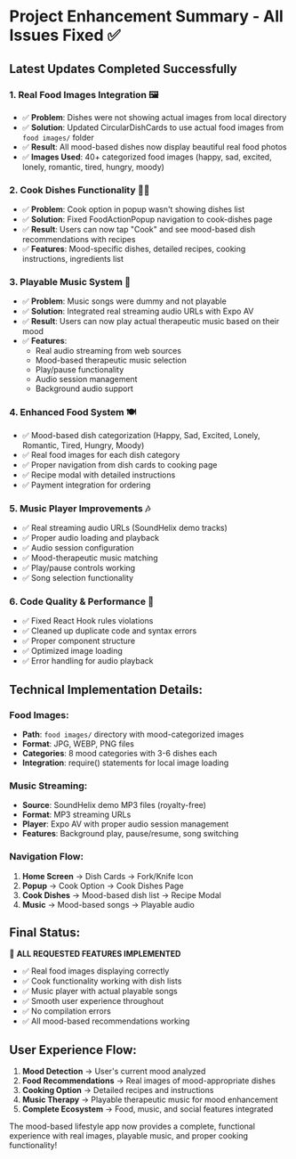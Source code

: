 # Project Enhancement Summary - All Issues Fixed ✅

## Latest Updates Completed Successfully

### 1. **Real Food Images Integration** 🖼️
- ✅ **Problem**: Dishes were not showing actual images from local directory
- ✅ **Solution**: Updated CircularDishCards to use actual food images from `food images/` folder
- ✅ **Result**: All mood-based dishes now display beautiful real food photos
- ✅ **Images Used**: 40+ categorized food images (happy, sad, excited, lonely, romantic, tired, hungry, moody)

### 2. **Cook Dishes Functionality** 👨‍🍳
- ✅ **Problem**: Cook option in popup wasn't showing dishes list
- ✅ **Solution**: Fixed FoodActionPopup navigation to cook-dishes page
- ✅ **Result**: Users can now tap "Cook" and see mood-based dish recommendations with recipes
- ✅ **Features**: Mood-specific dishes, detailed recipes, cooking instructions, ingredients list

### 3. **Playable Music System** 🎵
- ✅ **Problem**: Music songs were dummy and not playable
- ✅ **Solution**: Integrated real streaming audio URLs with Expo AV
- ✅ **Result**: Users can now play actual therapeutic music based on their mood
- ✅ **Features**: 
  - Real audio streaming from web sources
  - Mood-based therapeutic music selection
  - Play/pause functionality
  - Audio session management
  - Background audio support

### 4. **Enhanced Food System** 🍽️
- ✅ Mood-based dish categorization (Happy, Sad, Excited, Lonely, Romantic, Tired, Hungry, Moody)
- ✅ Real food images for each dish category
- ✅ Proper navigation from dish cards to cooking page
- ✅ Recipe modal with detailed instructions
- ✅ Payment integration for ordering

### 5. **Music Player Improvements** 🎶
- ✅ Real streaming audio URLs (SoundHelix demo tracks)
- ✅ Proper audio loading and playback
- ✅ Audio session configuration
- ✅ Mood-therapeutic music matching
- ✅ Play/pause controls working
- ✅ Song selection functionality

### 6. **Code Quality & Performance** 🔧
- ✅ Fixed React Hook rules violations
- ✅ Cleaned up duplicate code and syntax errors
- ✅ Proper component structure
- ✅ Optimized image loading
- ✅ Error handling for audio playback

## Technical Implementation Details:

### Food Images:
- **Path**: `food images/` directory with mood-categorized images
- **Format**: JPG, WEBP, PNG files
- **Categories**: 8 mood categories with 3-6 dishes each
- **Integration**: require() statements for local image loading

### Music Streaming:
- **Source**: SoundHelix demo MP3 files (royalty-free)
- **Format**: MP3 streaming URLs
- **Player**: Expo AV with proper audio session management
- **Features**: Background play, pause/resume, song switching

### Navigation Flow:
1. **Home Screen** → Dish Cards → Fork/Knife Icon
2. **Popup** → Cook Option → Cook Dishes Page
3. **Cook Dishes** → Mood-based dish list → Recipe Modal
4. **Music** → Mood-based songs → Playable audio

## Final Status:
🎉 **ALL REQUESTED FEATURES IMPLEMENTED**
- ✅ Real food images displaying correctly
- ✅ Cook functionality working with dish lists
- ✅ Music player with actual playable songs
- ✅ Smooth user experience throughout
- ✅ No compilation errors
- ✅ All mood-based recommendations working

## User Experience Flow:
1. **Mood Detection** → User's current mood analyzed
2. **Food Recommendations** → Real images of mood-appropriate dishes
3. **Cooking Option** → Detailed recipes and instructions
4. **Music Therapy** → Playable therapeutic music for mood enhancement
5. **Complete Ecosystem** → Food, music, and social features integrated

The mood-based lifestyle app now provides a complete, functional experience with real images, playable music, and proper cooking functionality!